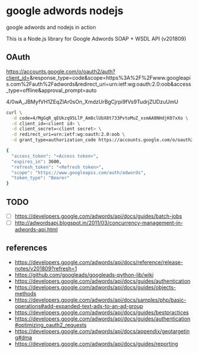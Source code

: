 # google adwords nodejs

google adwords and nodejs in action

This is a Node.js library for Google Adwords SOAP + WSDL API (v201809)

## OAuth

https://accounts.google.com/o/oauth2/auth?client_id=<Client ID>&response_type=code&scope=https%3A%2F%2Fwww.googleapis.com%2Fauth%2Fadwords&redirect_uri=urn:ietf:wg:oauth:2.0:oob&access_type=offline&approval_prompt=auto

4/0wA_JBMyfVH1ZEqZlAr0sOn_XmdzUrBgCjrpi9fVs9TudrjZUDzuUmU

```bash
curl \
  -d code=4/MgGqR_qEUkzq95LlP_Am8clUbX8t733PvtoMuZ_xsmAA8NHdjK07xXo \
  -d client_id=<client id> \
  -d client_secret=<client secret> \
  -d redirect_uri=urn:ietf:wg:oauth:2.0:oob \
  -d grant_type=authorization_code https://accounts.google.com/o/oauth2/token
```

```bash
{
  "access_token": "<Access token>",
  "expires_in": 3600,
  "refresh_token": "<Refresh token>",
  "scope": "https://www.googleapis.com/auth/adwords",
  "token_type": "Bearer"
}
```

## TODO

- [ ] <https://developers.google.com/adwords/api/docs/guides/batch-jobs>
- [ ] <http://adwordsapi.blogspot.in/2011/03/concurrency-management-in-adwords-api.html>

## references

- <https://developers.google.com/adwords/api/docs/reference/release-notes/v201809?refresh=1>
- <https://github.com/googleads/googleads-python-lib/wiki>
- <https://developers.google.com/adwords/api/docs/guides/authentication>
- <https://developers.google.com/adwords/api/docs/guides/objects-methods>
- <https://developers.google.com/adwords/api/docs/samples/php/basic-operations#add-expanded-text-ads-to-an-ad-group>
- <https://developers.google.com/adwords/api/docs/guides/bestpractices>
- <https://developers.google.com/adwords/api/docs/guides/authentication#optimizing_oauth2_requests>
- <https://developers.google.com/adwords/api/docs/appendix/geotargeting#dma>
- <https://developers.google.com/adwords/api/docs/guides/reporting>
